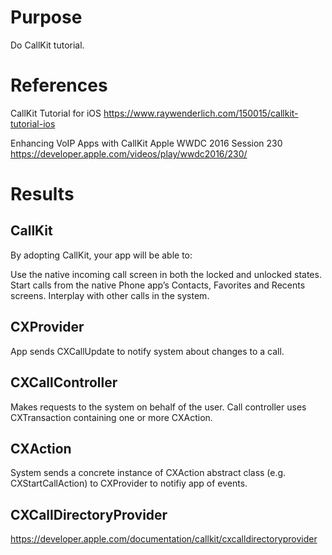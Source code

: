 # Purpose
Do CallKit tutorial.

# References
CallKit Tutorial for iOS
https://www.raywenderlich.com/150015/callkit-tutorial-ios

Enhancing VoIP Apps with CallKit
Apple WWDC 2016 Session 230
https://developer.apple.com/videos/play/wwdc2016/230/

# Results

## CallKit
By adopting CallKit, your app will be able to:

Use the native incoming call screen in both the locked and unlocked states.
Start calls from the native Phone app’s Contacts, Favorites and Recents screens.
Interplay with other calls in the system.

## CXProvider
App sends CXCallUpdate to notify system about changes to a call.

## CXCallController
Makes requests to the system on behalf of the user.
Call controller uses CXTransaction containing one or more CXAction.

## CXAction
System sends a concrete instance of CXAction abstract class (e.g. CXStartCallAction) to CXProvider to notifiy app of events.

## CXCallDirectoryProvider
https://developer.apple.com/documentation/callkit/cxcalldirectoryprovider
